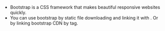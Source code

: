 - Bootstrap is a CSS framework that makes beautiful responsive websites quickly.
- You can use bootstrap by static file downloading and linking it with <link> .
  Or by linking bootstrap CDN by <link> tag.